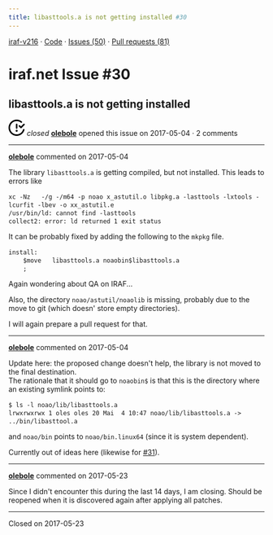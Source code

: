 ```yaml
---
title: libasttools.a is not getting installed #30
---
```


[iraf-v216](/iraf-v216) · [Code](https://github.com/iraf-community/iraf/tree/iraf-v216) · [Issues (50)](/iraf-v216/issues) · [Pull requests (81)](/iraf-v216/issues/pulls)

# iraf.net Issue #30
## libasttools.a is not getting installed
![closed](issue-closed.svg) *closed* **[olebole](https://github.com/olebole)** opened this issue on 2017-05-04 · 2 comments

- - - -

**[olebole](https://github.com/olebole)** commented on 2017-05-04

The library `libasttools.a` is getting compiled, but not installed. This leads to errors like  
```  
xc -Nz   -/g -/m64 -p noao x_astutil.o libpkg.a -lasttools -lxtools -lcurfit -lbev -o xx_astutil.e  
/usr/bin/ld: cannot find -lasttools  
collect2: error: ld returned 1 exit status  
```  
It can be probably fixed by adding the following to the `mkpkg` file.  
```  
install:  
	$move	libasttools.a noaobin$libasttools.a  
	;  
```  
Again wondering about QA on IRAF...   
  
Also, the directory `noao/astutil/noaolib` is missing, probably due to the move to git (which doesn' store empty directories).  
  
I will again prepare a pull request for that.
- - - -

**[olebole](https://github.com/olebole)** commented on 2017-05-04

Update here: the proposed change doesn't help, the library is not moved to the final destination.  
The rationale that it should go to `noaobin$` is that this is the directory where an existing symlink points to:  
```  
$ ls -l noao/lib/libasttools.a  
lrwxrwxrwx 1 oles oles 20 Mai  4 10:47 noao/lib/libasttools.a -> ../bin/libasttool.a  
```  
and `noao/bin` points to `noao/bin.linux64` (since it is system dependent).  
  
Currently out of ideas here (likewise for [#31](https://iraf-community.github.io/iraf-v216/issues/31)).
- - - -

**[olebole](https://github.com/olebole)** commented on 2017-05-23

Since I didn't encounter this during the last 14 days, I am closing. Should be reopened when it is discovered again after applying all patches.

- - - -

Closed on 2017-05-23
